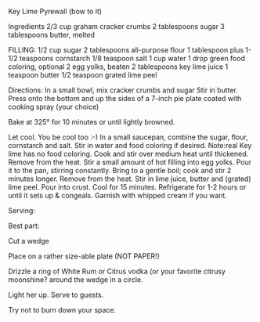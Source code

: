 Key Lime Pyrewall (bow to it)

Ingredients
		2/3 cup graham cracker crumbs
		2 tablespoons sugar
		3 tablespoons butter, melted
		
FILLING:
		1/2 cup sugar
		2 tablespoons all-purpose flour
		1 tablespoon plus 1-1/2 teaspoons cornstarch
		1/8 teaspoon salt
		1 cup water
		1 drop green food coloring, optional
		2 egg yolks, beaten
		2 tablespoons key lime juice
		1 teaspoon butter
		1/2 teaspoon grated lime peel

Directions: 
In a small bowl, mix cracker crumbs and sugar
Stir in butter.
 Press onto the bottom and up the sides of a 7-inch pie plate coated with cooking spray (your choice)

Bake at 325° for 10 minutes or until lightly browned. 

Let cool. You be cool too :-)
In a small saucepan, combine the sugar, flour, cornstarch and salt.
Stir in water and food coloring if desired. Note:real Key lime has no food coloring.
Cook and stir over medium heat until thickened. 
Remove from the heat. 
Stir a small amount of hot filling into egg yolks.
Pour it to the pan, stirring constantly. Bring to a gentle boil; cook and stir 2 minutes longer.
Remove from the heat. 
Stir in lime juice, butter and (grated) lime peel.
Pour into crust. Cool for 15 minutes.
Refrigerate for 1-2 hours or until it sets up & congeals. 
Garnish with whipped cream if you want.


Serving: 

Best part:

Cut a wedge

Place on a rather size-able plate (NOT PAPER!)

Drizzle a ring of White Rum or Citrus vodka (or your favorite citrusy moonshine? around the wedge in a circle. 

Light her up. Serve to guests. 

Try not to burn down your space. 
